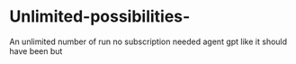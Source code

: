 # Unlimited-possibilities-
An unlimited number of run no subscription needed agent gpt like it should have been but 
